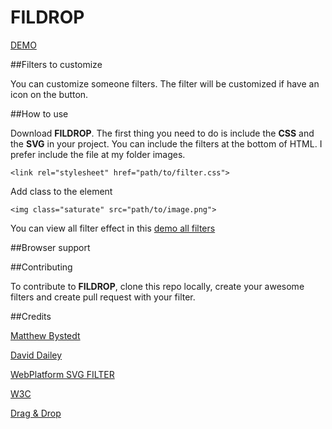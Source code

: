 FILDROP
============

[DEMO](http://jorgeatgu.github.io/svg-filters/)

##Filters to customize

You can customize someone filters. The filter will be customized if have an icon on the button.

##How to use

Download **FILDROP**. The first thing you need to do is include the **CSS** and the **SVG** in your project. You can include the filters at the bottom of HTML. I prefer include the file at my folder images.

```
<link rel="stylesheet" href="path/to/filter.css">
```

Add class to the element

```
<img class="saturate" src="path/to/image.png">
```

You can view all filter effect in this [demo all filters]()


##Browser support

##Contributing

To contribute to **FILDROP**, clone this repo locally, create your awesome filters and create pull request with your filter.

##Credits

[Matthew Bystedt](http://apike.ca/prog_svg_filters.html)

[David Dailey ](http://srufaculty.sru.edu/david.dailey/svg/#Filters)

[WebPlatform SVG FILTER](http://docs.webplatform.org/wiki/svg/tutorials/smarter_svg_filters)

[W3C](http://www.w3.org/TR/SVG/filters.html)

[Drag & Drop](https://github.com/remy/html5demos)